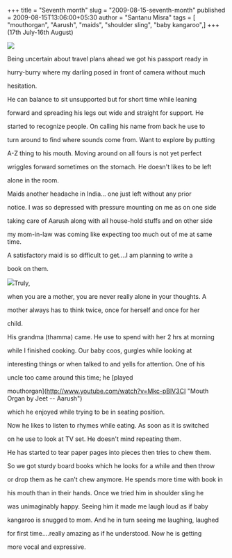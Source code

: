 +++
title = "Seventh month"
slug = "2009-08-15-seventh-month"
published = 2009-08-15T13:06:00+05:30
author = "Santanu Misra"
tags = [ "mouthorgan", "Aarush", "maids", "shoulder sling", "baby kangaroo",]
+++
(17th July-16th August)  

[![](../images/thumbnails/2009-08-15-seventh-month-aarush_pp.jpg)](../images/2009-08-15-seventh-month-aarush_pp.jpg)

Being uncertain about travel plans ahead we got his passport ready in
hurry-burry where my darling posed in front of camera without much
hesitation.

He can balance to sit unsupported but for short time while leaning
forward and spreading his legs out wide and straight for support. He
started to recognize people. On calling his name from back he use to
turn around to find where sounds come from. Want to explore by putting
A-Z thing to his mouth. Moving around on all fours is not yet perfect
wriggles forward sometimes on the stomach. He doesn't likes to be left
alone in the room.

Maids another headache in India... one just left without any prior
notice. I was so depressed with pressure mounting on me as on one side
taking care of Aarush along with all house-hold stuffs and on other side
my mom-in-law was coming like expecting too much out of me at same time.
A satisfactory maid is so difficult to get....I am planning to write a
book on them.

[![](../images/thumbnails/2009-08-15-seventh-month-aarush_kangaroo.jpg)](../images/2009-08-15-seventh-month-aarush_kangaroo.jpg)Truly,
when you are a mother, you are never really alone in your thoughts. A
mother always has to think twice, once for herself and once for her
child.

His grandma (thamma) came. He use to spend with her 2 hrs at morning
while I finished cooking. Our baby coos, gurgles while looking at
interesting things or when talked to and yells for attention. One of his
uncle too came around this time; he [played
mouthorgan](http://www.youtube.com/watch?v=Mkc-pBlV3CI "Mouth Organ by Jeet -- Aarush")
which he enjoyed while trying to be in seating position.

  

Now he likes to listen to rhymes while eating. As soon as it is switched
on he use to look at TV set. He doesn't mind repeating them.

He has started to tear paper pages into pieces then tries to chew them.
So we got sturdy board books which he looks for a while and then throw
or drop them as he can't chew anymore. He spends more time with book in
his mouth than in their hands. Once we tried him in shoulder sling he
was unimaginably happy. Seeing him it made me laugh loud as if baby
kangaroo is snugged to mom. And he in turn seeing me laughing, laughed
for first time....really amazing as if he understood. Now he is getting
more vocal and expressive.
